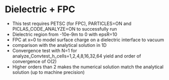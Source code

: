 # Dielectric + FPC
- This test requires PETSC (for FPC), PARTICLES=ON and PICLAS_CODE_ANALYZE=ON to successfully run
- Dielectric region from -10e-9m to 0 with epsR=10
- FPC at x=0 to model surface charge on a dielectric interface to vacuum
- comparison with the analytical solution in 1D
- Convergence test with N=1 for analyze_Convtest_h_cells=1,2,4,8,16,32,64 yield and order of convergence of O(2)
- Higher orders than 2 makes the numerical solution match the analytical solution (up to machine precision)
